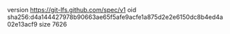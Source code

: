 version https://git-lfs.github.com/spec/v1
oid sha256:d4a144427978b90663ae65f5afe9acfe1a875d2e2e6150dc8b4ed4a02e13acf9
size 7626
